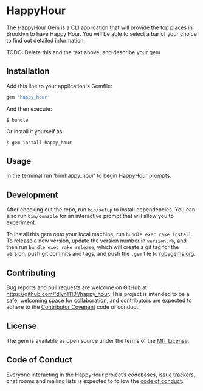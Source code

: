 # HappyHour

The HappyHour Gem is a CLI application that will provide the top places in Brooklyn to have Happy Hour. You will be able to select a bar of your choice to find out detailed information.

TODO: Delete this and the text above, and describe your gem

## Installation

Add this line to your application's Gemfile:

```ruby
gem 'happy_hour'
```

And then execute:

    $ bundle

Or install it yourself as:

    $ gem install happy_hour

## Usage

In the terminal run 'bin/happy_hour' to begin HappyHour prompts.

## Development

After checking out the repo, run `bin/setup` to install dependencies. You can also run `bin/console` for an interactive prompt that will allow you to experiment.

To install this gem onto your local machine, run `bundle exec rake install`. To release a new version, update the version number in `version.rb`, and then run `bundle exec rake release`, which will create a git tag for the version, push git commits and tags, and push the `.gem` file to [rubygems.org](https://rubygems.org).

## Contributing

Bug reports and pull requests are welcome on GitHub at https://github.com/'dlyn1110'/happy_hour. This project is intended to be a safe, welcoming space for collaboration, and contributors are expected to adhere to the [Contributor Covenant](http://contributor-covenant.org) code of conduct.

## License

The gem is available as open source under the terms of the [MIT License](https://opensource.org/licenses/MIT).

## Code of Conduct

Everyone interacting in the HappyHour project’s codebases, issue trackers, chat rooms and mailing lists is expected to follow the [code of conduct](https://github.com/'dlyn1110'/happy_hour/blob/master/CODE_OF_CONDUCT.md).
